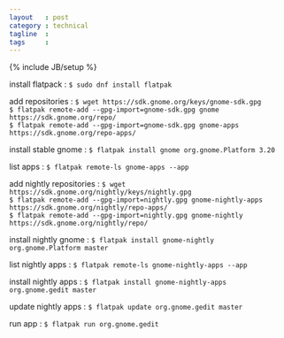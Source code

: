 ```yaml
---
layout   : post
category : technical
tagline  : 
tags     : 
---
```

{% include JB/setup %}

install flatpack
:   `$ sudo dnf install flatpak`

add repositories
:   `$ wget https://sdk.gnome.org/keys/gnome-sdk.gpg`  
	`$ flatpak remote-add --gpg-import=gnome-sdk.gpg gnome https://sdk.gnome.org/repo/`  
	`$ flatpak remote-add --gpg-import=gnome-sdk.gpg gnome-apps https://sdk.gnome.org/repo-apps/`

install stable gnome
:   `$ flatpak install gnome org.gnome.Platform 3.20`

list apps
:   `$ flatpak remote-ls gnome-apps --app`

add nightly repositories
:   `$ wget https://sdk.gnome.org/nightly/keys/nightly.gpg`  
	`$ flatpak remote-add --gpg-import=nightly.gpg gnome-nightly-apps https://sdk.gnome.org/nightly/repo-apps/`  
    `$ flatpak remote-add --gpg-import=nightly.gpg gnome-nightly https://sdk.gnome.org/nightly/repo/`  

install nightly gnome
:   `$ flatpak install gnome-nightly org.gnome.Platform master`

list nightly apps
:   `$ flatpak remote-ls gnome-nightly-apps --app`

install nightly apps
:   `$ flatpak install gnome-nightly-apps org.gnome.gedit master`

update nightly apps
:   `$ flatpak update org.gnome.gedit master`

run app
:   `$ flatpak run org.gnome.gedit`

